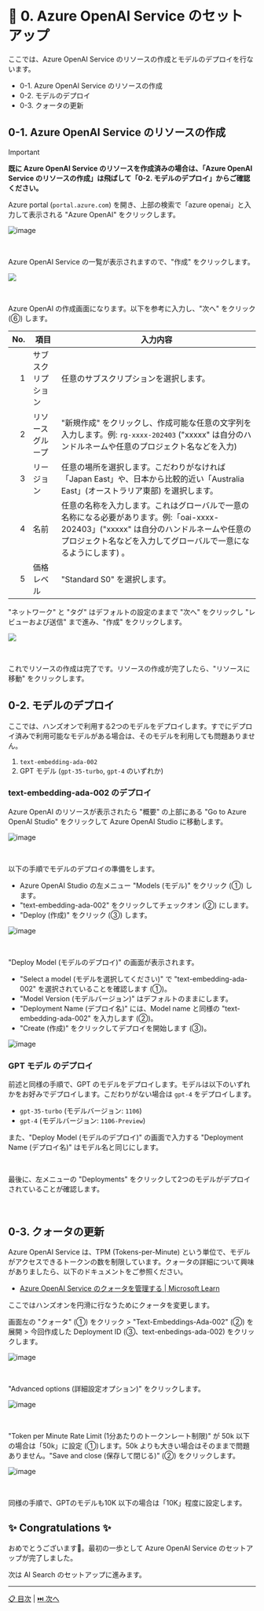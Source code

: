 # 🧪 0. Azure OpenAI Service のセットアップ

ここでは、Azure OpenAI Service のリソースの作成とモデルのデプロイを行ないます。


- 0-1. Azure OpenAI Service のリソースの作成
- 0-2. モデルのデプロイ
- 0-3. クォータの更新

## 0-1. Azure OpenAI Service のリソースの作成

> [!IMPORTANT]
> **既に Azure OpenAI Service のリソースを作成済みの場合は、「Azure OpenAI Service のリソースの作成」は飛ばして「0-2. モデルのデプロイ」からご確認ください。**


Azure portal (`portal.azure.com`) を開き、上部の検索で「azure openai」と入力して表示される "Azure OpenAI" をクリックします。

![image](./images/0-1-1.png)

<br>

Azure OpenAI Service の一覧が表示されますので、"作成" をクリックします。


![](./images/0-1-2.png)

<br>

Azure OpenAI の作成画面になります。以下を参考に入力し、"次へ" をクリック (⑥) します。

No.  | 項目 | 入力内容
---: | --- | ---
1 | サブスクリプション | 任意のサブスクリプションを選択します。
2 | リソースグループ | "新規作成" をクリックし、作成可能な任意の文字列を入力します。例: `rg-xxxx-202403` ("xxxxx" は自分のハンドルネームや任意のプロジェクト名などを入力)
3 | リージョン | 任意の場所を選択します。こだわりがなければ「Japan East」や、日本から比較的近い「Australia East」(オーストラリア東部) を選択します。
4 | 名前 | 任意の名称を入力します。これはグローバルで一意の名称になる必要があります。例:「oai-xxxx-202403」("xxxxx" は自分のハンドルネームや任意のプロジェクト名などを入力してグローバルで一意になるようにします) 。
5 | 価格レベル | "Standard S0" を選択します。


"ネットワーク" と "タグ" はデフォルトの設定のままで "次へ" をクリックし "レビューおよび送信" まで進み、"作成" をクリックします。

![](./images/0-1-3.png)

<br>

これでリソースの作成は完了です。リソースの作成が完了したら、"リソースに移動" をクリックします。

## 0-2. モデルのデプロイ

ここでは、ハンズオンで利用する2つのモデルをデプロイします。すでにデプロイ済みで利用可能なモデルがある場合は、そのモデルを利用しても問題ありません。

1. `text-embedding-ada-002`
2. GPT モデル (`gpt-35-turbo`, `gpt-4` のいずれか)

### text-embedding-ada-002 のデプロイ

Azure OpenAI のリソースが表示されたら "概要" の上部にある "Go to Azure OpenAI Studio" をクリックして Azure OpenAI Studio に移動します。

![image](./images/0-2-1.png)

<br>

以下の手順でモデルのデプロイの準備をします。

- Azure OpenAI Studio の左メニュー "Models (モデル)" をクリック (①) します。
- "text-embedding-ada-002" をクリックしてチェックオン (②) にします。
- "Deploy (作成)" をクリック (③) します。

![image](./images/0-2-2.png)

<br>

"Deploy Model (モデルのデプロイ)" の画面が表示されます。

- "Select a model (モデルを選択してください)" で "text-embedding-ada-002" を選択されていることを確認します (①)。
- "Model Version (モデルバージョン)" はデフォルトのままにします。
- "Deployment Name (デプロイ名)" には、Model name と同様の "text-embedding-ada-002" を入力します (②)。
- "Create (作成)" をクリックしてデプロイを開始します (③)。

![image](./images/0-2-3.png)

### GPT モデル のデプロイ

前述と同様の手順で、GPT のモデルをデプロイします。モデルは以下のいずれかをお好みでデプロイします。こだわりがない場合は `gpt-4` をデプロイします。

- `gpt-35-turbo` (モデルバージョン: `1106`)
- `gpt-4` (モデルバージョン: `1106-Preview`)

また、"Deploy Model (モデルのデプロイ)" の画面で入力する "Deployment Name (デプロイ名)" はモデル名と同じにします。

<br>

最後に、左メニューの "Deployments" をクリックして2つのモデルがデプロイされていることが確認します。

<br>

## 0-3. クォータの更新

Azure OpenAI Service は、TPM (Tokens-per-Minute) という単位で、モデルがアクセスできるトークンの数を制限しています。クォータの詳細について興味がありましたら、以下のドキュメントをご参照ください。

- [Azure OpenAI Service のクォータを管理する | Microsoft Learn](https://learn.microsoft.com/ja-jp/azure/ai-services/openai/how-to/quota?tabs=rest)

ここではハンズオンを円滑に行なうためにクォータを変更します。

画面左の "クォータ" (①) をクリック > "Text-Embeddings-Ada-002" (②) を展開 > 今回作成した Deployment ID (③、text-enbedings-ada-002) をクリックします。

![image](./images/0-3-1.png)

<br>

"Advanced options (詳細設定オプション)" をクリックします。

![image](./images/0-3-2.png)

<br>

"Token per Minute Rate Limit (1分あたりのトークンレート制限)" が 50k 以下の場合は「50k」に設定 (①)します。50k よりも大きい場合はそのままで問題ありません。"Save and close (保存して閉じる)" (②) をクリックします。

![image](./images/0-3-3.png)

<br>

同様の手順で、GPTのモデルも10K 以下の場合は「10K」程度に設定します。

## ✨ Congratulations ✨

おめでとうございます🎉。最初の一歩として Azure OpenAI Service のセットアップが完了しました。

次は AI Search のセットアップに進みます。

---

[📋 目次](../../README.md) | [⏭️ 次へ](./setup-ai-search.md)
